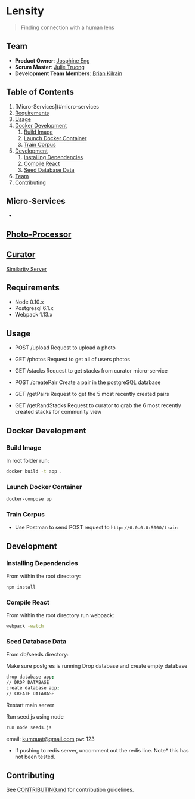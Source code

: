 # Lensity

> Finding connection with a human lens

## Team

  - __Product Owner__: [Josphine Eng](https://github.com/ChirpingMermaid)
  - __Scrum Master__: [Julie Truong](https://github.com/Truong-Julie)
  - __Development Team Members__: [Brian Kilrain](https://github.com/bkilrain)

## Table of Contents
1. [Micro-Services](#micro-services
1. [Requirements](#requirements)
1. [Usage](#usage)
1. [Docker Development](#docker-development)
    1. [Build Image](#build-image)
    1. [Launch Docker Container](#launch-docker-container)
    1. [Train Corpus](#train-corpus)
1. [Development](#development)
    1. [Installing Dependencies](#installing-dependencies)
    1. [Compile React](#compile-react)
    1. [Seed Database Data](#seed-database-data)
1. [Team](#team)
1. [Contributing](#contributing)

## Micro-Services
  - 
[Photo-Processor](https://github.com/preposterous-kumquat/photoProcessing)
  - 
[Curator](https://github.com/preposterous-kumquat/curator)
  - 
[Similarity Server](https://github.com/preposterous-kumquat/similarityServer)

## Requirements

- Node 0.10.x
- Postgresql 6.1.x
- Webpack 1.13.x

## Usage

- POST /upload
Request to upload a photo

- GET /photos
Request to get all of users photos

- GET /stacks
Request to get stacks from curator micro-service

- POST /createPair 
Create a pair in the postgreSQL database

- GET /getPairs
Request to get the 5 most recently created pairs

- GET /getRandStacks
Request to curator to grab the 6 most recently created stacks for community view

## Docker Development

### Build Image

In root folder run:
```sh
docker build -t app .
```
### Launch Docker Container
```sh
docker-compose up
```
### Train Corpus 
- Use Postman to send POST request to
``` http://0.0.0.0:5000/train ```


## Development

### Installing Dependencies

From within the root directory:

```sh
npm install
```
### Compile React

From within the root directory run webpack:

```sh
webpack -watch
```

### Seed Database Data

From db/seeds directory:

Make sure postgres is running
Drop database and create empty database

```sh
drop database app;
// DROP DATABASE
create database app;
// CREATE DATABASE
```
Restart main server

Run seed.js using node
```sh
run node seeds.js
```

email: kumquat@gmail.com
pw: 123
* If pushing to redis server, uncomment out the redis line. Note* this has not been tested.


## Contributing

See [CONTRIBUTING.md](CONTRIBUTING.md) for contribution guidelines.
